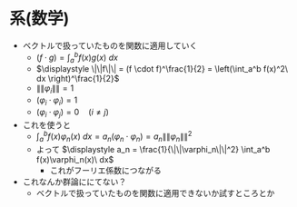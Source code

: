 # 系(数学)

- ベクトルで扱っていたものを関数に適用していく
  - $\displaystyle (f \cdot g) = \int_a^b f(x)g(x)\ dx$
  - $\displaystyle \|\|f\|\| = (f \cdot f)^\frac{1}{2} = \left(\int_a^b f(x)^2\ dx \right)^\frac{1}{2}$
  - $\|\| \varphi_i \|\| = 1$
  - $(\varphi_i \cdot \varphi_i) = 1$
  - $(\varphi_i \cdot \varphi_j) = 0\quad(i \neq j)$
- これを使うと
  - $\displaystyle \int_a^b f(x) \varphi_n(x)\ dx = a_n(\varphi_n \cdot \varphi_n) = a_n \|\| \varphi_n \|\|^2$
  - よって $\displaystyle a_n = \frac{1}{\|\|\varphi_n\|\|^2} \int_a^b f(x)\varphi_n(x)\ dx$
    - これがフーリエ係数につながる
- これなんか群論ににてない？
  - ベクトルで扱っていたものを関数に適用できないか試すところとか
